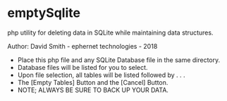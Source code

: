 # emptySqlite
php utility for deleting data in SQLite while maintaining data structures.

 Author: David Smith - ephernet technologies - 2018
 * Place this php file and any SQLite Database file in the same directory.
 * Database files will be listed for you to select.
 * Upon file selection, all tables will be listed followed by . . . 
 * The [Empty Tables] Button and the [Cancel] Button.
 * NOTE; ALWAYS BE SURE TO BACK UP YOUR DATA.
 
